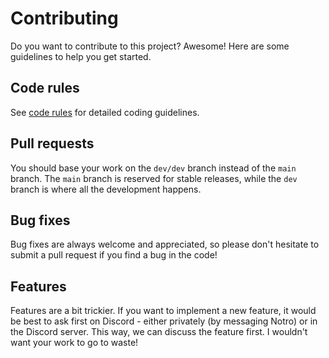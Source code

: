 # Contributing

Do you want to contribute to this project? Awesome! Here are some guidelines to help you get started.

## Code rules

See [code rules](./code-rules) for detailed coding guidelines.

## Pull requests

You should base your work on the `dev/dev` branch instead of the `main` branch. The `main` branch is reserved for stable releases, while the `dev` branch is where all the development happens.

## Bug fixes

Bug fixes are always welcome and appreciated, so please don't hesitate to submit a pull request if you find a bug in the code!

## Features

Features are a bit trickier. If you want to implement a new feature, it would be best to ask first on Discord - either privately (by messaging Notro) or in the Discord server.
This way, we can discuss the feature first. I wouldn't want your work to go to waste!
